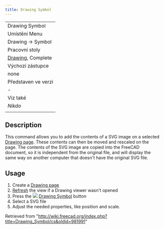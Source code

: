 ```yaml
---
title: Drawing Symbol
---
```

|  |
| --- |
| Drawing Symbol |
| Umístění Menu |
| Drawing → Symbol |
| Pracovní stoly |
| [Drawing](/Drawing_Workbench/cs "Drawing Workbench/cs"), Complete |
| Výchozí zástupce |
| none |
| Představen ve verzi |
| - |
| Viz také |
| *Nikdo* |
|  |

## Description

This command allows you to add the contents of a SVG image on a selected [Drawing page](/Drawing_Landscape_A3 "Drawing Landscape A3"). These contents can then be moved and rescaled on the page. The contents of the SVG image are copied into the FreeCAD document, so it is independent from the original file, and will display the same way on another computer that doesn't have the original SVG file.

## Usage

1. Create a [Drawing page](/Drawing_Landscape_A3 "Drawing Landscape A3")
2. [Refresh](/Std_Refresh "Std Refresh") the view if a Drawing viewer wasn't opened
3. Press the ![](/images/Drawing_Symbol.png) [Drawing Symbol](/Drawing_Symbol "Drawing Symbol") button
4. Select a SVG file
5. Adjust the needed properties, like position and scale.

Retrieved from "<http://wiki.freecad.org/index.php?title=Drawing_Symbol/cs&oldid=981991>"